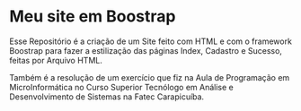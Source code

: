 <html>
  <h1>Meu site em Boostrap</h1>
  <p>Esse Repositório é a criação de um Site feito com HTML e com o framework Boostrap para fazer a estilização das páginas Index, Cadastro e Sucesso, feitas por Arquivo HTML.</p>
  <p>Também é a resolução de um exercício que fiz na Aula de Programação em MicroInformática no Curso Superior Tecnólogo em Análise e Desenvolvimento de Sistemas na Fatec Carapicuíba.</p>
</html>
